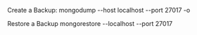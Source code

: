 Create a Backup:
mongodump --host localhost --port 27017 -o <path of backup>

Restore a Backup
mongorestore --localhost --port 27017 <path of backup>